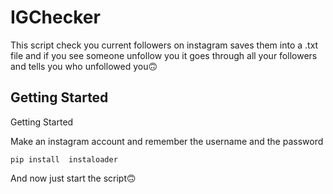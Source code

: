 # IGChecker

This script check you current followers on instagram saves them into a .txt file and if you see someone unfollow you it goes through all your followers and tells you who unfollowed you🙃

<!-- GETTING STARTED -->
## Getting Started

<a>Getting Started</a>

Make an instagram account and remember the username and the password

```
pip install  instaloader
```

And now just start the script🙃
